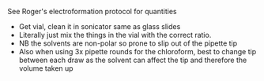 See Roger's electroformation protocol for quantities

- Get vial, clean it in sonicator same as glass slides
- Literally just mix the things in the vial with the correct ratio. 
- NB the solvents are non-polar so prone to slip out of the pipette tip
- Also when using 3x pipette rounds for the chloroform, best to change tip between each draw as the solvent can affect the tip and therefore the volume taken up 
